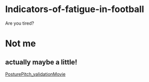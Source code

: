 # Indicators-of-fatigue-in-football
Are you tired?
# Not me
## actually maybe a little!
[PosturePitch_validationMovie](https://user-images.githubusercontent.com/77839398/207816735-72cb9726-2ea1-4f70-a782-3faa92263c2d.gif)
